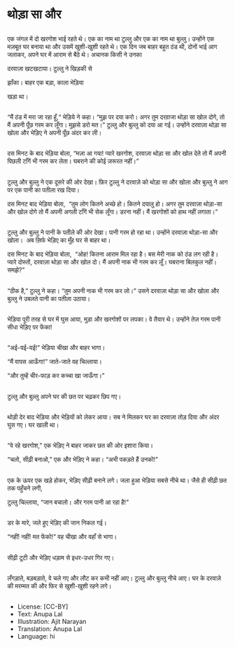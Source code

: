 # थोड़ा सा और

##
एक जंगल में दो खरगोश भाई रहते थे। एक का नाम था टुल्लु और एक का नाम था बुल्लु। उन्होंने एक मज़बूत घर बनाया था और उसमें खुशी-खुशी रहते थे। एक दिन जब बाहर बहुत ठंड थी, दोनों भाई आग जलाकर, अपने घर में आराम से बैठे थे। अचानक किसी ने उनका  

दरवाज़ा खटखटाया। टुल्लु ने खिड़की से  

झाँका। बाहर एक बड़ा, काला भेड़िया  

खड़ा था। 

##
“मैं ठंड में मरा जा रहा हूँ,“ भेड़िये ने कहा। “मुझ पर दया करो। अगर तुम दरवा़जा थोड़ा सा खोल दोगे, तो मैं अपनी पूँछ गरम कर लूँगा। मुझसे डरो मत।” टुल्लु और बुल्लु को दया आ गई। उन्होंने दरवाज़ा थोड़ा सा खोला और भेड़िए ने अपनी पूँछ अंदर कर ली। 

##
दस मिनट के बाद भेड़िया बोला, “मज़ा आ गया! प्यारे खरगोश, दरवाज़ा थोड़ा सा और खोल देते तो मैं अपनी पिछली टाँगें भी गरम कर लेता। घबराने की कोई ज़रूरत नहीं।” 

##
टुल्लु और बुल्लु ने एक दूसरे की ओर देखा। फ़िर टुल्लु ने दरवाज़े को थोड़ा सा और खोला और बुल्लु ने आग पर एक पानी का पतीला रख दिया। 

दस मिनट बाद भेड़िया बोला,  “तुम लोग कितने अच्छे हो। कितने दयालु हो। अगर तुम दरवाज़ा थोड़ा-सा और खोल दोगे तो मैं अपनी अगली टाँगें भी सेक लूँगा। डरना नहीं। मैं खरगोशों को हाथ नहीं लगाता।” 

##
टुल्लु और बुल्लु ने पानी के पतीले की ओर देखा। पानी गरम हो रहा था। उन्होंने दरवाज़ा थोड़ा-सा और खोला।  अब स़िर्फ भेड़िए का मुँह घर से बाहर था। 

दस मिनट के बाद भेड़िया बोला,  “ओह! कितना आराम मिल रहा है। बस मेरी नाक को ठंड लग रही है। प्यारे दोस्तों, दरवाज़ा थोड़ा सा और खोल दो। मैं अपनी नाक भी गरम कर लूँ। घबराना बिलकुल नहीं। समझे?” 

##
“ठीक है,” टुल्लु ने कहा। “तुम अपनी नाक भी गरम कर लो।” उसने दरवाज़ा थोड़ा सा और खोला और बुल्लु ने उबलते पानी का पतीला उठाया। 

##
भेड़िया पूरी तरह से घर में घुस आया, मुड़ा और खरगोशों पर लपका। वे तैयार थे। उन्होंने तेज़ गरम पानी सीधा भेड़िए पर फेंका! 

##
“अई-यई-यई!” भेड़िया चीखा और बाहर भागा। 

“मैं वापस आऊँगा!” जाते-जाते वह चिल्लाया। 

“और तुम्हें चीर-फाड़ कर कच्चा खा जाऊँगा।” 

##
टुल्लु और बुल्लु अपने घर की छत पर चढ़कर छिप गए। 

##
थोड़ी देर बाद भेड़िया और भेड़ियों को लेकर आया। सब ने मिलकर घर का दरवाज़ा तोड़ दिया और अंदर घुस गए। घर खाली था। 

##
“वे रहे खरगोश,” एक भेड़िए ने बाहर जाकर छत की ओर इशारा किया। 

“चलो, सीढ़ी बनाओ,” एक और भेड़िए ने कहा। “अभी पकड़ते हैं उनको!” 

##
एक के ऊपर एक खड़े होकर, भेड़िए सीढ़ी बनाने लगे। जला हुआ भेड़िया सबसे नीचे था। जैसे ही सीढ़ी छत तक पहुँचने लगी, 

टुल्लु चिल्लाया, “जान बचालो। और गरम पानी आ रहा है!” 

##
डर के मारे, जले हुए भेड़िए की जान निकल गई। 

“नहीं! नहीं! मत फेंको!” वह चीखा और वहाँ से भागा। 

##
सीढ़ी टूटी और भेड़िए धड़ाम से इधर-उधर गिर गए। 

##
लँगड़ाते, बड़बड़ाते, वे चले गए और लौट कर कभी नहीं आए। टुल्लु और बुल्लु नीचे आए। घर के दरवाज़े की मरम्मत की और फिर से खुशी-खुशी रहने लगे। 

##
* License: [CC-BY]
* Text: Anupa Lal
* Illustration: Ajit Narayan
* Translation: Anupa Lal
* Language: hi
